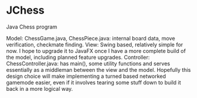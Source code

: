 # JChess
Java Chess program

Model: ChessGame.java, ChessPiece.java: internal board data, move verification, checkmate finding.
View: Swing based, relatively simple for now. I hope to upgrade it to JavaFX once I have a more complete build of the model, including planned feature upgrades.
Controller: ChessController.java: has main(), some utility functions and serves essentially as a middleman between the view and the model. Hopefully this design choice will make implementing a turned based networked gamemode easier, even if it involves tearing some stuff down to build it back in a more logical way.
